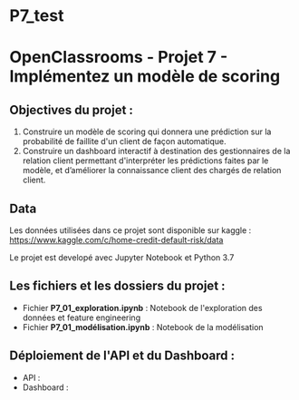 # P7_test
# OpenClassrooms - Projet 7 - Implémentez un modèle de scoring

## Objectives du projet :

1. Construire un modèle de scoring qui donnera une prédiction sur la probabilité de faillite d'un client de façon automatique.
2. Construire un dashboard interactif à destination des gestionnaires de la relation client permettant d'interpréter les prédictions faites par le modèle, et d’améliorer la connaissance client des chargés de relation client.

## Data
Les données utilisées dans ce projet sont disponible sur kaggle : https://www.kaggle.com/c/home-credit-default-risk/data

Le projet est developé avec Jupyter Notebook et Python 3.7

## Les fichiers et les dossiers du projet :

* Fichier **P7_01_exploration.ipynb** : Notebook de l'exploration des données et feature engineering
* Fichier **P7_01_modélisation.ipynb** : Notebook de la modélisation 

## Déploiement de l'API et du Dashboard :
* API : 
* Dashboard : 
